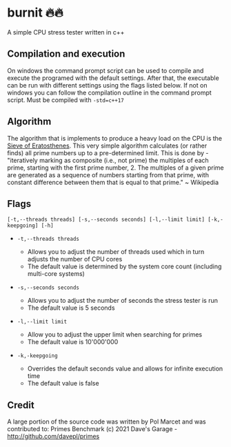 # burnit 🔥🔥

 A simple CPU stress tester written in c++

## Compilation and execution

On windows the command prompt script can be used to compile and execute the programed with the default settings.
After that, the executable can be run with different settings using the flags listed below.
If not on windows you can follow the compilation outline in the command prompt script.
Must be compiled with `-std=c++17`

## Algorithm

The algorithm that is implements to produce a heavy load on the CPU is the [Sieve of Eratosthenes](https://en.wikipedia.org/wiki/Sieve_of_Eratosthenes). This very simple algorithm calculates (or rather finds) all prime numbers up to a pre-determined limit. This is done by - "iteratively marking as composite (i.e., not prime) the multiples of each prime, starting with the first prime number, 2. The multiples of a given prime are generated as a sequence of numbers starting from that prime, with constant difference between them that is equal to that prime." ~ Wikipedia



## Flags

```
[-t,--threads threads] [-s,--seconds seconds] [-l,--limit limit] [-k,-keepgoing] [-h] 
```

- `-t,--threads threads`
    - Allows you to adjust the number of threads used which in turn adjusts the number of CPU cores
    - The default value is determined by the system core count (including multi-core systems)

- `-s,--seconds seconds`
    - Allows you to adjust the number of seconds the stress tester is run
    - The default value is 5 seconds
- `-l,--limit limit`
    - Allow you to adjust the upper limit when searching for primes
    - The default value is 10'000'000
- `-k,-keepgoing`
    - Overrides the default seconds value and allows for infinite execution time
    - The default value is false

## Credit
A large portion of the source code was written by Pol Marcet and was contributed to:
Primes Benchmark (c) 2021 Dave's Garage - http://github.com/davepl/primes

